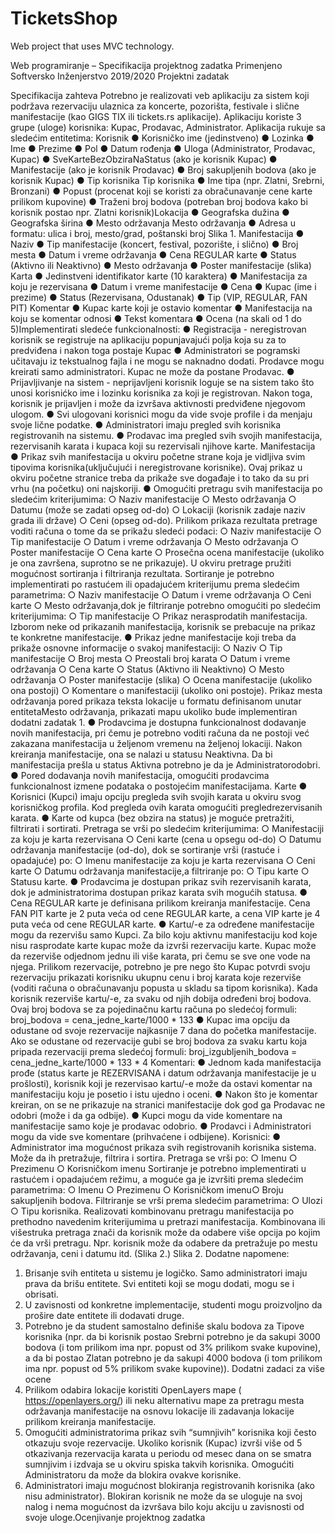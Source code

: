 # TicketsShop
Web project that uses MVC technology.


Web programiranje – Specifikacija
projektnog zadatka
Primenjeno Softversko Inženjerstvo 2019/2020
Projektni zadatak

Specifikacija zahteva
Potrebno je realizovati veb aplikaciju za sistem koji podržava rezervaciju ulaznica za koncerte,
pozorišta, festivale i slične manifestacije (kao GIGS TIX ili tickets.rs aplikacije). Aplikaciju koriste
3 grupe (uloge) korisnika: Kupac, Prodavac, Administrator. Aplikacija rukuje sa sledećim
entitetima:
Korisnik
● Korisničko ime (jedinstveno)
● Lozinka
● Ime
● Prezime
● Pol
● Datum rođenja
● Uloga (Administrator, Prodavac, Kupac)
● SveKarteBezObziraNaStatus (ako je korisnik Kupac)
● Manifestacije (ako je korisnik Prodavac)
● Broj sakupljenih bodova (ako je korisnik Kupac)
● Tip korisnika
Tip korisnika
● Ime tipa (npr. Zlatni, Srebrni, Bronzani)
● Popust (procenat koji se koristi za obračunavanje cene karte prilikom kupovine)
● Traženi broj bodova (potreban broj bodova kako bi korisnik postao npr. Zlatni korisnik)Lokacija
● Geografska dužina
● Geografska širina
● Mesto održavanja
Mesto održavanja
● Adresa u formatu: ulica i broj, mesto/grad, poštanski broj
Slika 1.
Manifestacija
● Naziv
● Tip manifestacije (koncert, festival, pozorište, i slično)
● Broj mesta
● Datum i vreme održavanja
● Cena REGULAR karte
● Status (Aktivno ili Neaktivno)
● Mesto održavanja
● Poster manifestacije (slika)
Karta
● Jedinstveni identifikator karte (10 karaktera)
● Manifestacija za koju je rezervisana
● Datum i vreme manifestacije
● Cena
● Kupac (ime i prezime)
● Status (Rezervisana, Odustanak)
● Tip (VIP, REGULAR, FAN PIT)
Komentar
● Kupac karte koji je ostavio komentar
● Manifestacija na koju se komentar odnosi
● Tekst komentara
● Ocena (na skali od 1 do 5)Implementirati sledeće funkcionalnosti:
● Registracija - neregistrovan korisnik se registruje na aplikaciju popunjavajući polja koja
su za to predviđena i nakon toga postaje Kupac
● Administratori se pogramski učitavaju iz tekstualnog fajla i ne mogu se naknadno dodati.
Prodavce mogu kreirati samo administratori. Kupac ne može da postane
Prodavac.
● Prijavljivanje na sistem - neprijavljeni korisnik loguje se na sistem tako što unosi
korisnićko ime i lozinku korisnika za koji je registrovan. Nakon toga, korisnik je prijavljen i
može da izvršava aktivnosti predviđene njegovom ulogom.
● Svi ulogovani korisnici mogu da vide svoje profile i da menjaju svoje lične podatke.
● Administratori imaju pregled svih korisnika registrovanih na sistemu.
● Prodavac ima pregled svih svojih manifestacija, rezervisanih karata i kupaca koji su
rezervisali njihove karte.
Manifestacija
● Prikaz svih manifestacija u okviru početne strane koja je vidljiva ​svim tipovima
korisnika ​(uključujući i neregistrovane korisnike)​. ​Ovaj prikaz u okviru početne stranice
treba da prikaže sve događaje i to tako da su pri vrhu (na početku) oni najskoriji.
● Omogućiti pretragu ​svih​ manifestacija po sledećim kriterijumima:
○ Naziv manifestacije
○ Mesto održavanja
○ Datumu (može se zadati opseg od-do)
○ Lokaciji (korisnik zadaje naziv grada ili države)
○ Ceni (opseg od-do).
Prilikom prikaza rezultata pretrage voditi računa o tome da se prikažu sledeći podaci:
○ Naziv manifestacije
○ Tip manifestacije
○ Datum i vreme održavanja
○ Mesto održavanja
○ Poster manifestacije
○ Cena karte
○ Prosečna ocena manifestacije (ukoliko je ona završena, suprotno se ne
prikazuje).
U okviru pretrage pružiti mogućnost sortiranja i filtriranja rezultata. Sortiranje je potrebno
implementirati po rastućem ili opadajućem kriterijumu prema sledećim parametrima:
○ Naziv manifestacije
○ Datum i vreme održavanja
○ Ceni karte
○ Mesto održavanja,dok je filtriranje potrebno omogućiti po sledećim kriterijumima:
○ Tip manifestacije
○ Prikaz nerasprodatih manifestacija.
Izborom neke od prikazanih manifestacija, korisnik se prebacuje na prikaz te konkretne
manifestacije.
● Prikaz jedne manifestacije koji treba da prikaže osnovne informacije o svakoj
manifestaciji:
○ Naziv
○ Tip manifestacije
○ Broj mesta
○ Preostali broj karata
○ Datum i vreme održavanja
○ Cena karte
○ Status (Aktivno ili Neaktivno)
○ Mesto održavanja
○ Poster manifestacije (slika)
○ Ocena manifestacije (ukoliko ona postoji)
○ Komentare o manifestaciji (ukoliko oni postoje).
Prikaz mesta održavanja pored prikaza teksta lokacije u formatu definisanom unutar
entiteta ​Mesto održavanja, ​prikazati mapu ukoliko bude implementiran ​dodatni zadatak 1​.
● Prodavcima ​je dostupna funkcionalnost dodavanje novih manifestacija, pri čemu je
potrebno voditi računa da ne postoji već zakazana manifestacija u željenom vremenu na
željenoj lokaciji. Nakon kreiranja manifestacije, ona se nalazi u statusu ​Neaktivna. ​Da bi
manifestacija prešla u status ​Aktivna ​potrebno je da je ​Administrator ​odobri.
● Pored dodavanja novih manifestacija, omogućiti prodavcima funkcionalnost izmene
podataka o postojećim manifestacijama.
Karte
● Korisnici (Kupci)​ imaju opciju pregleda svih svojih karata u okviru svog korisničkog
profila. Kod pregleda ovih karata omogućiti pregled ​rezervisanih ​karata.
● Karte od kupca (bez obzira na status)​ je moguće pretražiti, filtrirati i sortirati. Pretraga se
vrši po sledećim kriterijumima:
○ Manifestaciji za koju je karta rezervisana
○ Ceni karte (cena u opsegu od-do)
○ Datumu održavanja manifestacije (od-do),
dok se sortiranje vrši (rastuće i opadajuće) po:
○ Imenu manifestacije za koju je karta rezervisana
○ Ceni karte
○ Datumu održavanja manifestacije,a filtriranje po:
○ Tipu karte
○ Statusu karte.
● Prodavcima ​je dostupan prikaz svih rezervisanih karata, dok je ​administratorima
dostupan prikaz karata svih mogućih statusa.
● Cena REGULAR karte je definisana prilikom kreiranja manifestacije. Cena FAN PIT
karte je 2 puta veća od cene REGULAR karte, a cena VIP karte je 4 puta veća od cene
REGULAR karte​.
● Kartu/-e za određene manifestacije mogu da rezervišu samo ​Kupci. ​Za bilo koju aktivnu
manifestaciju kod koje nisu rasprodate karte kupac može da izvrši ​rezervaciju karte.
Kupac ​može da rezerviše odjednom jednu ili više karata, pri čemu se sve one
vode na njega. Prilikom rezervacije, potrebno je pre nego što ​Kupac ​potvrdi svoju
rezervaciju prikazati korisniku ukupnu cenu i broj karata koje rezerviše (voditi računa o
obračunavanju popusta u skladu sa tipom korisnika).
Kada korisnik rezerviše kartu/-e, za svaku od njih dobija određeni broj bodova.
Ovaj broj bodova se za pojedinačnu kartu računa po sledećoj formuli:
broj_bodova = cena_jedne_karte/1000 * 133
● Kupac ​ima opciju da odustane od svoje rezervacije najkasnije 7 dana do početka
manifestacije. Ako se odustane od rezervacije gubi se broj bodova za svaku kartu koja
pripada rezervaciji prema sledećoj formuli:
broj_izgubljenih_bodova = cena_jedne_karte/1000 * 133 * 4
Komentari:
● Jednom kada manifestacija prođe (status karte je ​REZERVISANA ​i datum održavanja
manifestacije je u prošlosti), korisnik koji je rezervisao kartu/-e može da ostavi komentar
na manifestaciju koju je posetio i istu ujedno i oceni.
● Nakon što je komentar kreiran, on se ne prikazuje na stranici manifestacije dok god ga
Prodavac ​ne odobri (može i da ga odbije).
● Kupci​ mogu da vide komentare na manifestacije ​samo​ koje je ​prodavac ​odobrio.
● Prodavci i Administratori ​mogu da vide ​sve​ komentare (prihvaćene i odbijene).
Korisnici:
● Administrator ​ima mogućnost prikaza svih registrovanih korisnika sistema. Može da ih
pretražuje, filtrira i sortira. Pretraga se vrši po:
○ Imenu
○ Prezimenu
○ Korisničkom imenu
Sortiranje je potrebno implementirati u rastućem i opadajućem režimu, a moguće ga je
izvršiti prema sledećim parametrima:
○ Imenu
○ Prezimenu
○ Korisničkom imenu○ Broju sakupljenih bodova.
Filtriranje se vrši prema sledećim parametrima:
○ Ulozi
○ Tipu korisnika.
Realizovati kombinovanu pretragu manifestacija po prethodno navedenim kriterijumima u
pretrazi manifestacija.
Kombinovana ili višestruka pretraga znači da korisnik može da odabere više opcija po kojim će
da vrši pretragu. Npr. korisnik može da odabere da pretražuje po mestu održavanja, ceni i
datumu itd. (Slika 2.)
Slika 2.
Dodatne napomene:
1. Brisanje svih entiteta u sistemu je ​logičko​. Samo administratori imaju prava da brišu
entitete. Svi entiteti koji se mogu dodati, mogu se i obrisati.
2. U zavisnosti od konkretne implementacije, ​studenti mogu proizvoljno da prošire date
entitete ili dodavati druge.
3. Potrebno je da student samostalno definiše skalu bodova za Tipove korisnika (npr. da bi
korisnik postao Srebrni potrebno je da sakupi 3000 bodova (i tom prilikom ima npr.
popust od 3% prilikom svake kupovine), a da bi postao Zlatan potrebno je da sakupi
4000 bodova (i tom prilikom ima npr. popust od 5% prilikom svake kupovine)).
Dodatni zadaci za više ocene
1. Prilikom odabira lokacije koristiti OpenLayers mape (​https://openlayers.org/​) ili neku
alternativu mape za pretragu mesta održavanja manifestacije na osnovu lokacije ili
zadavanja lokacije prilikom kreiranja manifestacije.
2. Omogućiti administratorima prikaz svih “sumnjivih” korisnika koji često otkazuju svoje
rezervacije. Ukoliko korisnik (​Kupac​) izvrši više od 5 otkazivanja rezervacija karata u
periodu od mesec dana on se smatra sumnjivim i izdvaja se u okviru spiska takvih
korisnika. Omogućiti ​Administratoru ​da može da blokira ovakve korisnike.
3. Administratori imaju mogućnost blokiranja registrovanih korisnika (ako nisu
administrator). Blokiran korisnik ne može da se uloguje na svoj nalog i nema mogućnost
da izvršava bilo koju akciju u zavisnosti od svoje uloge.Ocenjivanje projektnog zadatka
